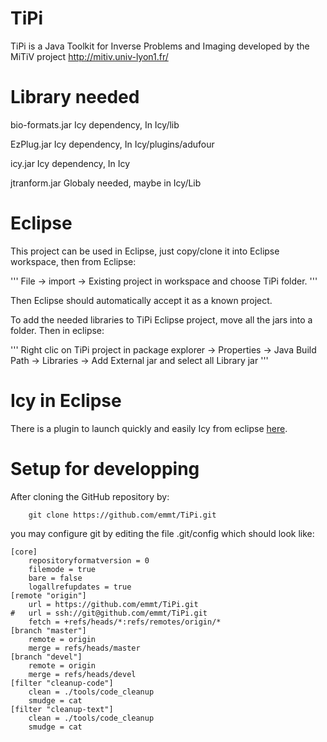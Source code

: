 TiPi
====

TiPi is a Java Toolkit for Inverse Problems and Imaging developed by the MiTiV project <http://mitiv.univ-lyon1.fr/>

Library needed
==============

bio-formats.jar	Icy dependency, In Icy/lib

EzPlug.jar	Icy dependency, In Icy/plugins/adufour

icy.jar		Icy dependency, In Icy

jtranform.jar	Globaly needed, maybe in Icy/Lib

Eclipse
=======

This project can be used in Eclipse, just copy/clone it into Eclipse workspace, then from Eclipse: 

'''
File -> import -> Existing project in workspace and choose TiPi folder.
'''

Then Eclipse should automatically accept it as a known project.

To add the needed libraries to TiPi Eclipse project, move all the jars into a folder. Then in eclipse:

'''
Right clic on TiPi project in package explorer -> Properties -> Java Build Path -> Libraries -> Add External jar and select all Library jar
'''

Icy in Eclipse
==============

There is a plugin to launch quickly and easily Icy from eclipse [here](http://icy.bioimageanalysis.org/index.php?display=startDevWithIcy).

Setup for developping
=====================

After cloning the GitHub repository by:
```
    git clone https://github.com/emmt/TiPi.git
```
you may configure git by editing the file .git/config which should
look like:
```
[core]
	repositoryformatversion = 0
	filemode = true
	bare = false
	logallrefupdates = true
[remote "origin"]
	url = https://github.com/emmt/TiPi.git
#	url = ssh://git@github.com/emmt/TiPi.git
	fetch = +refs/heads/*:refs/remotes/origin/*
[branch "master"]
	remote = origin
	merge = refs/heads/master
[branch "devel"]
	remote = origin
	merge = refs/heads/devel
[filter "cleanup-code"]
	clean = ./tools/code_cleanup
	smudge = cat
[filter "cleanup-text"]
	clean = ./tools/code_cleanup
	smudge = cat
```
